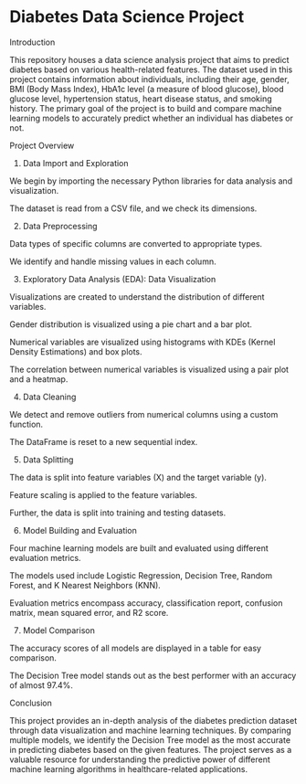 # Diabetes Data Science Project 

Introduction

This repository houses a data science analysis project that aims to predict diabetes based on various health-related features. The dataset used in this project contains information about individuals, including their age, gender, BMI (Body Mass Index), HbA1c level (a measure of blood glucose), blood glucose level, hypertension status, heart disease status, and smoking history. The primary goal of the project is to build and compare machine learning models to accurately predict whether an individual has diabetes or not.

Project Overview

1. Data Import and Exploration
   
We begin by importing the necessary Python libraries for data analysis and visualization.

The dataset is read from a CSV file, and we check its dimensions.

2. Data Preprocessing
   
Data types of specific columns are converted to appropriate types.

We identify and handle missing values in each column.

3. Exploratory Data Analysis (EDA): Data Visualization

Visualizations are created to understand the distribution of different variables.

Gender distribution is visualized using a pie chart and a bar plot.

Numerical variables are visualized using histograms with KDEs (Kernel Density Estimations) and box plots.

The correlation between numerical variables is visualized using a pair plot and a heatmap.

4. Data Cleaning

We detect and remove outliers from numerical columns using a custom function.

The DataFrame is reset to a new sequential index.

5. Data Splitting

The data is split into feature variables (X) and the target variable (y).

Feature scaling is applied to the feature variables.

Further, the data is split into training and testing datasets.

6. Model Building and Evaluation

Four machine learning models are built and evaluated using different evaluation metrics.

The models used include Logistic Regression, Decision Tree, Random Forest, and K Nearest Neighbors (KNN).

Evaluation metrics encompass accuracy, classification report, confusion matrix, mean squared error, and R2 score.

7. Model Comparison

The accuracy scores of all models are displayed in a table for easy comparison.

The Decision Tree model stands out as the best performer with an accuracy of almost 97.4%.

Conclusion

This project provides an in-depth analysis of the diabetes prediction dataset through data visualization and machine learning techniques. By comparing multiple models, we identify the Decision Tree model as the most accurate in predicting diabetes based on the given features. The project serves as a valuable resource for understanding the predictive power of different machine learning algorithms in healthcare-related applications.
